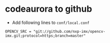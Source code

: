 # codeaurora to github

* Add following lines to `conf/local.conf`

```
OPENCV_SRC = "git://github.com/nxp-imx/opencv-imx.git;protocol=https;branch=master"
```

